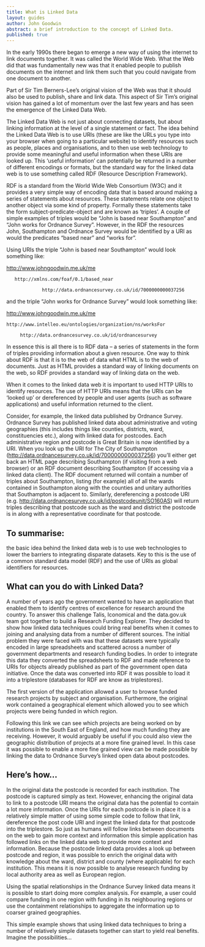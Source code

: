 ```yaml
---
title: What is Linked Data
layout: guides
author: John Goodwin
abstract: a brief introduction to the concept of Linked Data.
published: true
---
```


In the early 1990s there began to emerge a new way of using the internet to link documents together. It was called the World Wide Web. What the Web did that was fundamentally new was that it enabled people to publish documents on the internet and link them such that you could navigate from one document to another.

Part of Sir Tim Berners-Lee’s original vision of the Web was that it should also be used to publish, share and link data. This aspect of Sir Tim’s original vision has gained a lot of momentum over the last few years and has seen the emergence of the Linked Data Web.

The Linked Data Web is not just about connecting datasets, but about linking information at the level of a single statement or fact. The idea behind the Linked Data Web is to use URIs (these are like the URLs you type into your browser when going to a particular website) to identify resources such as people, places and organisations, and to then use web technology to provide some meaningful and useful information when these URIs are looked up. This ‘useful information’ can potentially be returned in a number of different encodings or formats, but the standard way for the linked data web is to use something called RDF (Resource Description Framework).

RDF is a standard from the World Wide Web Consortium (W3C) and it provides a very simple way of encoding data that is based around making a series of statements about resources. These statements relate one object to another object via some kind of property. Formally these statements take the form subject-predicate-object and are known as ‘triples’. A couple of simple examples of triples would be “John is based near Southampton” and “John works for Ordnance Survey”. However, in the RDF the resources John, Southampton and Ordnance Survey would be identified by a URI as would the predicates “based near” and “works for”.

Using URIs the triple “John is based near Southampton” would look something like:

http://www.johngoodwin.me.uk/me

       http://xmlns.com/foaf/0.1/based_near

                 http://data.ordnancesurvey.co.uk/id/7000000000037256

and the triple “John works for Ordnance Survey” would look something like:

http://www.johngoodwin.me.uk/me

    http://www.intelleo.eu/ontologies/organization/ns/worksFor

         http://data.ordnancesurvey.co.uk/id/ordnancesurvey

In essence this is all there is to RDF data – a series of statements in the form of triples providing information about a given resource. One way to think about RDF is that it is to the web of data what HTML is to the web of documents. Just as HTML provides a standard way of linking documents on the web, so RDF provides a standard way of linking data on the web.

When it comes to the linked data web it is important to used HTTP URIs to identify resources. The use of HTTP URIs means that the URIs can be ‘looked up’ or dereferenced by people and user agents (such as software applications) and useful information returned to the client.

Consider, for example, the linked data published by Ordnance Survey. Ordnance Survey has published linked data about administrative and voting geographies (this includes things like counties, districts, ward, constituencies etc.), along with linked data for postcodes. Each administrative region and postcode is Great Britain is now identified by a URI. When you look up the URI for The City of Southampton (http://data.ordnancesurvey.co.uk/id/7000000000037256) you’ll either get back an HTML page describing Southampton (if visiting from a web browser) or an RDF document describing Southampton (if accessing via a linked data client). The RDF document returned will contain a number of triples about Southampton, listing (for example) all of all the wards contained in Southampton along with the counties and unitary authorities that Southampton is adjacent to. Similarly, dereferencing a postcode URI (e.g. http://data.ordnancesurvey.co.uk/id/postcodeunit/SO160AS) will return triples describing that postcode such as the ward and district the postcode is in along with a representative coordinate for that postcode.

## To summarise:
the basic idea behind the linked data web is to use web technologies to lower the barriers to integrating disparate datasets. Key to this is the use of a common standard data model (RDF) and the use of URIs as global identifiers for resources.

## What can you do with Linked Data?

A number of years ago the government wanted to have an application that enabled them to identify centres of excellence for research around the country. To answer this challenge Talis, Iconomical and the data.gov.uk team got together to build a Research Funding Explorer. They decided to show how linked data techniques could bring real benefits when it comes to joining and analysing data from a number of different sources. The initial problem they were faced with was that these datasets were typically encoded in large spreadsheets and scattered across a number of government departments and research funding bodies. In order to integrate this data they converted the spreadsheets to RDF and made reference to URIs for objects already published as part of the government open data initiative. Once the data was converted into RDF it was possible to load it into a triplestore (databases for RDF are know as triplestores).

The first version of the application allowed a user to browse funded research projects by subject and organisation. Furthermore, the original work contained a geographical element which allowed you to see which projects were being funded in which region.

Following this link we can see which projects are being worked on by institutions in the South East of England, and how much funding they are receiving. However, it would arguably be useful if you could also view the geographic distribution of projects at a more fine grained level. In this case it was possible to enable a more fine grained view can be made possible by linking the data to Ordnance Survey’s linked open data about postcodes.

## Here’s how…

In the original data the postcode is recorded for each institution. The postcode is captured simply as text. However, enhancing the original data to link to a postcode URI means the original data has the potential to contain a lot more information. Once the URIs for each postcode is in place it is a relatively simple matter of using some simple code to follow that link, dereference the post code URI and ingest the linked data for that postcode into the triplestore. So just as humans will follow links between documents on the web to gain more context and information this simple application has followed links on the linked data web to provide more context and information. Because the postcode linked data provides a look up between postcode and region, it was possible to enrich the original data with knowledge about the ward, district and county (where applicable) for each institution. This means it is now possible to analyse research funding by local authority area as well as European region.

Using the spatial relationships in the Ordnance Survey linked data means it is possible to start doing more complex analysis. For example, a user could compare funding in one region with funding in its neighbouring regions or use the containment relationships to aggregate the information up to coarser grained geographies.

This simple example shows that using linked data techniques to bring a number of relatively simple datasets together can start to yield real benefits. Imagine the possibilities…